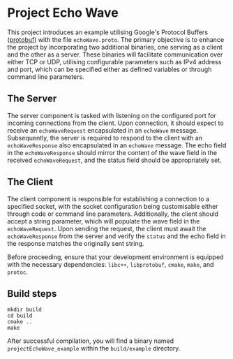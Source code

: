 # Project Echo Wave

This project introduces an example utilising Google's Protocol Buffers ([protobuf](https://protobuf.dev/)) with the file `echoWave.proto`. The primary objective is to enhance the project by incorporating two additional binaries, one serving as a client and the other as a server. These binaries will facilitate communication over either TCP or UDP, utilising configurable parameters such as IPv4 address and port, which can be specified either as defined variables or through command line parameters.

## The Server

The server component is tasked with listening on the configured port for incoming connections from the client. Upon connection, it should expect to receive an `echoWaveRequest` encapsulated in an `echoWave` message. Subsequently, the server is required to respond to the client with an `echoWaveResponse` also encapsulated in an `echoWave` message. The echo field in the `echoWaveResponse` should mirror the content of the wave field in the received `echoWaveRequest`, and the status field should be appropriately set.

## The Client

The client component is responsible for establishing a connection to a specified socket, with the socket configuration being customisable either through code or command line parameters. Additionally, the client should accept a string parameter, which will populate the wave field in the `echoWaveRequest`. Upon sending the request, the client must await the `echoWaveResponse` from the server and verify the `status` and the echo field in the response matches the originally sent string.

Before proceeding, ensure that your development environment is equipped with the necessary dependencies: `libc++`, `libprotobuf`, `cmake`, `make`, and `protoc`.


## Build steps

```
mkdir build
cd build
cmake ..
make
```
After successful compilation, you will find a binary named `projectEchoWave_example` within the `build/example` directory.
